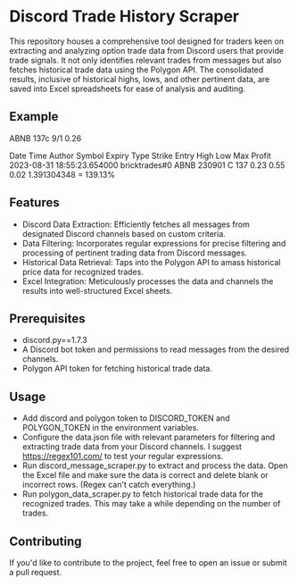 # Discord Trade History Scraper

This repository houses a comprehensive tool designed for traders keen on extracting and analyzing option trade data from Discord users that provide trade signals. It not only identifies relevant trades from messages but also fetches historical trade data using the Polygon API. The consolidated results, inclusive of historical highs, lows, and other pertinent data, are saved into Excel spreadsheets for ease of analysis and auditing.

## Example

ABNB 137c 9/1 0.26

Date	    Time	        Author	        Symbol	Expiry	Type    Strike	Entry	High	Low	    Max Profit
2023-08-31	18:55:23.654000	bricktrades#0	ABNB	230901	C	    137	    0.23	0.55	0.02	1.391304348 = 139.13%

## Features

- Discord Data Extraction: Efficiently fetches all messages from designated Discord channels based on custom criteria.
- Data Filtering: Incorporates regular expressions for precise filtering and processing of pertinent trading data from Discord messages.
- Historical Data Retrieval: Taps into the Polygon API to amass historical price data for recognized trades.
- Excel Integration: Meticulously processes the data and channels the results into well-structured Excel sheets.

## Prerequisites

- discord.py==1.7.3
- A Discord bot token and permissions to read messages from the desired channels.
- Polygon API token for fetching historical trade data.

## Usage

- Add discord and polygon token to DISCORD_TOKEN and POLYGON_TOKEN in the environment variables.
- Configure the data.json file with relevant parameters for filtering and extracting trade data from your Discord channels. I suggest https://regex101.com/ to test your regular expressions.
- Run discord_message_scraper.py to extract and process the data. Open the Excel file and make sure the data is correct and delete blank or incorrect rows. (Regex can't catch everything.)
- Run polygon_data_scraper.py to fetch historical trade data for the recognized trades. This may take a while depending on the number of trades.

## Contributing

If you'd like to contribute to the project, feel free to open an issue or submit a pull request.